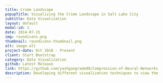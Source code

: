 ```yaml
---
title: Crime Landscape
popupTitle: Visualizing the Crime Landscape in Salt Lake City
subtitle: Data Visualization
layout: default
modal-id: 1
date: 2014-07-15
img: roundicons.png
thumbnail: roundicons-thumbnail.png
alt: image-alt
project-date: Oct 2018 - Present
client: Start Bootstrap
category: Data Visualization
github: Latest Release
link: https://github.com/yashgangrade09/Compression-of-Neural-Networks.git
description: Developing different visualization techniques to view the general crime landscape in Salt Lake City, Utah. Implementing crimes based filters which will be viewed on the Map along with the Line charts about the crimes. Tools used: JavaScript, D3, HTML, CSS, OpenStreetMap API 
---
```

